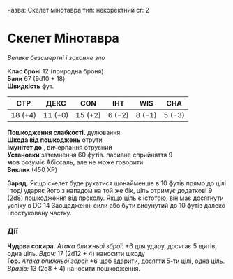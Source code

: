 назва: Скелет мінотавра тип: некоректний cr: 2

# Скелет Мінотавра
_Велике безсмертні і законне зло_

**Клас броні** 12 (природна броня)    
**Бали** 67 (9d10 + 18)    
**Швидкість** фут.

| СТР     | ДЕКС    | CON     | ІНТ    | WIS    | CHA    |
| ------- | ------- | ------- | ------ | ------ | ------ |
| 18 (+4) | 11 (+0) | 15 (+2) | 6 (−2) | 8 (−1) | 5 (−3) |

**Пошкодження слабкості.** дулювання    
**Шкода від пошкоджень** отрути    
**Імунітет до** , вичерпання отруєний    
**Установки** затемнення 60 футів. пасивне сприйняття 9    
**мов** розуміє Абіссаль, але не може говорити    
**Виклик** (450 XP)

**Заряд.** Якщо скелет буде рухатися щонайменше в 10 футів прямо до цілі і тоді ударяє його з нападом на той же бік, ціль отримує додаткові 9 (2d8) пошкодження від проколу. Якщо ціль є істотою, він має досягнути успіху в DC 14 Заощадженні сили або бути висунутий до 10 футів далеко і постуковану частку.

### Дії
**Чудова сокира.** _Атака ближньої зброї:_ +6 для удару, досягає 5 щитів, одна ціль. _Вдач:_ 17 (2d12 + 4) наносити шкоду    
**Гор.** _Атака ближньої зброї:_ +6 щоб вдарити, досягти 5-ти цілі, одна ціль. _Вразів:_ 13 (2d8 + 4) наносити пошкодження.
